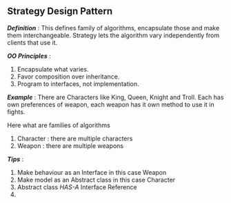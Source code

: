 ## Strategy Design Pattern

***Definition*** : This defines family of algorithms, encapsulate those and make them interchangeable.
Strategy lets the algorithm vary independently from clients that use it.

***OO Principles*** : 
1. Encapsulate what varies.
2. Favor composition over inheritance. 
3. Program to interfaces, not implementation.

***Example*** :
There are Characters like King, Queen, Knight and Troll. Each has own preferences of weapon, each weapon has it own method to use it in fights.

Here what are families of algorithms
1. Character : there are multiple characters 
2. Weapon : there are multiple weapons

***Tips*** :
1. Make behaviour as an Interface in this case Weapon
2. Make model as an Abstract class in this case Character
3. Abstract class _HAS-A_ Interface Reference
4. 
